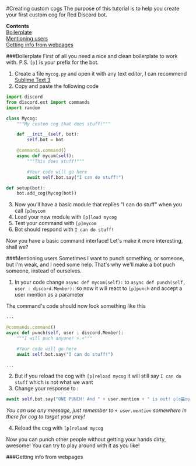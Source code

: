 #Creating custom cogs
The purpose of this tutorial is to help you create your first custom cog for Red Discord bot.

**Contents**  
[Boilerplate](#boilerplate)  
[Mentioning users](#mentioning-users)  
[Getting info from webpages](#getting-info-from-webpages)

###Boilerplate
First of all you need a nice and clean boilerplate to work with.
P.S. `[p]` is your prefix for the bot.

 1. Create a file `mycog.py` and open it with any text editor, I can recommend [Sublime Text 3](https://www.sublimetext.com/)
 2. Copy and paste the following code

```python
import discord
from discord.ext import commands
import random

class Mycog:
    """My custom cog that does stuff!"""

    def __init__(self, bot):
        self.bot = bot

    @commands.command()
    async def mycom(self):
        """This does stuff!"""

        #Your code will go here
        await self.bot.say("I can do stuff!")

def setup(bot):
    bot.add_cog(Mycog(bot))

```

 3. Now you'll have a basic module that replies "I can do stuff" when you call `[p]mycom`
 4. Load your new module with `[p]load mycog`
 5. Test your command with `[p]mycom`
 6. Bot should respond with `I can do stuff!`

Now you have a basic command interface! Let's make it more interesting, shall we?

###Mentioning users
Sometimes I want to punch something, or someone, but I'm weak, and I need some help. That's why we'll make a bot puch someone, instead of ourselves.

 1. In your code change `async def mycom(self):` to `async def punch(self, user : discord.Member):` so now it will react to `[p]punch` and accept a user mention as a parameter
 
The command's code should now look something like this

```python
...

@commands.command()
async def punch(self, user : discord.Member):
    """I will puch anyone! >.<"""

    #Your code will go here
    await self.bot.say("I can do stuff!")

...
```

 2. But if you reload the cog with `[p]reload mycog` it will still say `I can do stuff` which is not what we want
 3. Change your response to :
```python
await self.bot.say("ONE PUNCH! And " + user.mention + " is out! ლ(ಠ益ಠლ)")
```

*You can use any message, just remember to `+ user.mention` somewhere in there for cog to target your prey!*

 4. Reload the cog with `[p]reload mycog`

Now you can punch other people without getting your hands dirty, awesome! You can try to play around with it as you like!

###Getting info from webpages

